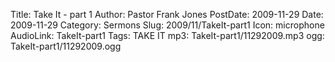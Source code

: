 Title: Take It - part 1
Author: Pastor Frank Jones
PostDate: 2009-11-29
Date: 2009-11-29
Category: Sermons
Slug: 2009/11/TakeIt-part1
Icon: microphone
AudioLink: TakeIt-part1
Tags: TAKE IT
mp3: TakeIt-part1/11292009.mp3
ogg: TakeIt-part1/11292009.ogg
